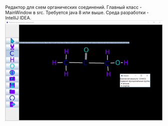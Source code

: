 Редактор для схем органических соединений. 
Главный класс - MainWindow в src.
Требуется java 8 или выше.
Среда разработки - IntelliJ IDEA.
![Иллюстрация к проекту](https://github.com/katekorobova/Organic/raw/master/images/screenshot.png)

